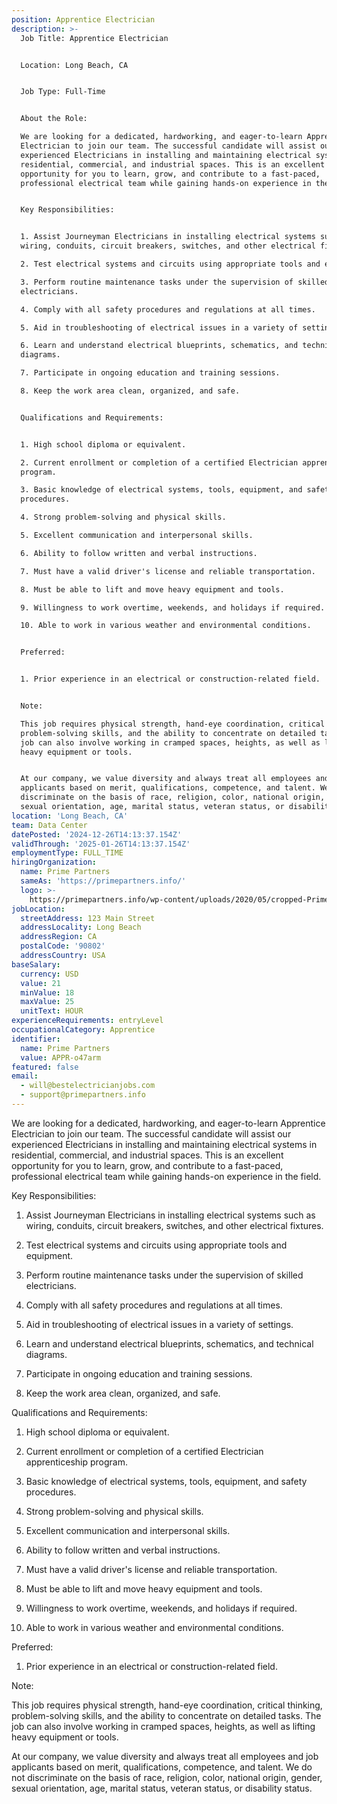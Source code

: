 ```yaml
---
position: Apprentice Electrician
description: >-
  Job Title: Apprentice Electrician


  Location: Long Beach, CA


  Job Type: Full-Time


  About the Role:

  We are looking for a dedicated, hardworking, and eager-to-learn Apprentice
  Electrician to join our team. The successful candidate will assist our
  experienced Electricians in installing and maintaining electrical systems in
  residential, commercial, and industrial spaces. This is an excellent
  opportunity for you to learn, grow, and contribute to a fast-paced,
  professional electrical team while gaining hands-on experience in the field.


  Key Responsibilities:


  1. Assist Journeyman Electricians in installing electrical systems such as
  wiring, conduits, circuit breakers, switches, and other electrical fixtures.

  2. Test electrical systems and circuits using appropriate tools and equipment.

  3. Perform routine maintenance tasks under the supervision of skilled
  electricians.

  4. Comply with all safety procedures and regulations at all times.

  5. Aid in troubleshooting of electrical issues in a variety of settings.

  6. Learn and understand electrical blueprints, schematics, and technical
  diagrams.

  7. Participate in ongoing education and training sessions.

  8. Keep the work area clean, organized, and safe.


  Qualifications and Requirements:


  1. High school diploma or equivalent.

  2. Current enrollment or completion of a certified Electrician apprenticeship
  program.

  3. Basic knowledge of electrical systems, tools, equipment, and safety
  procedures.

  4. Strong problem-solving and physical skills.

  5. Excellent communication and interpersonal skills.

  6. Ability to follow written and verbal instructions.

  7. Must have a valid driver's license and reliable transportation.

  8. Must be able to lift and move heavy equipment and tools.

  9. Willingness to work overtime, weekends, and holidays if required.

  10. Able to work in various weather and environmental conditions.


  Preferred:


  1. Prior experience in an electrical or construction-related field.


  Note: 

  This job requires physical strength, hand-eye coordination, critical thinking,
  problem-solving skills, and the ability to concentrate on detailed tasks. The
  job can also involve working in cramped spaces, heights, as well as lifting
  heavy equipment or tools. 


  At our company, we value diversity and always treat all employees and job
  applicants based on merit, qualifications, competence, and talent. We do not
  discriminate on the basis of race, religion, color, national origin, gender,
  sexual orientation, age, marital status, veteran status, or disability status.
location: 'Long Beach, CA'
team: Data Center
datePosted: '2024-12-26T14:13:37.154Z'
validThrough: '2025-01-26T14:13:37.154Z'
employmentType: FULL_TIME
hiringOrganization:
  name: Prime Partners
  sameAs: 'https://primepartners.info/'
  logo: >-
    https://primepartners.info/wp-content/uploads/2020/05/cropped-Prime-Partners-Logo-NO-BG-1-1.png
jobLocation:
  streetAddress: 123 Main Street
  addressLocality: Long Beach
  addressRegion: CA
  postalCode: '90802'
  addressCountry: USA
baseSalary:
  currency: USD
  value: 21
  minValue: 18
  maxValue: 25
  unitText: HOUR
experienceRequirements: entryLevel
occupationalCategory: Apprentice
identifier:
  name: Prime Partners
  value: APPR-o47arm
featured: false
email:
  - will@bestelectricianjobs.com
  - support@primepartners.info
---
```


 We are looking for a dedicated, hardworking, and eager-to-learn Apprentice
  Electrician to join our team. The successful candidate will assist our
  experienced Electricians in installing and maintaining electrical systems in
  residential, commercial, and industrial spaces. This is an excellent
  opportunity for you to learn, grow, and contribute to a fast-paced,
  professional electrical team while gaining hands-on experience in the field.


  Key Responsibilities:


  1. Assist Journeyman Electricians in installing electrical systems such as
  wiring, conduits, circuit breakers, switches, and other electrical fixtures.

  2. Test electrical systems and circuits using appropriate tools and equipment.

  3. Perform routine maintenance tasks under the supervision of skilled
  electricians.

  4. Comply with all safety procedures and regulations at all times.

  5. Aid in troubleshooting of electrical issues in a variety of settings.

  6. Learn and understand electrical blueprints, schematics, and technical
  diagrams.

  7. Participate in ongoing education and training sessions.

  8. Keep the work area clean, organized, and safe.


  Qualifications and Requirements:


  1. High school diploma or equivalent.

  2. Current enrollment or completion of a certified Electrician apprenticeship
  program.

  3. Basic knowledge of electrical systems, tools, equipment, and safety
  procedures.

  4. Strong problem-solving and physical skills.

  5. Excellent communication and interpersonal skills.

  6. Ability to follow written and verbal instructions.

  7. Must have a valid driver's license and reliable transportation.

  8. Must be able to lift and move heavy equipment and tools.

  9. Willingness to work overtime, weekends, and holidays if required.

  10. Able to work in various weather and environmental conditions.


  Preferred:


  1. Prior experience in an electrical or construction-related field.


  Note: 

  This job requires physical strength, hand-eye coordination, critical thinking,
  problem-solving skills, and the ability to concentrate on detailed tasks. The
  job can also involve working in cramped spaces, heights, as well as lifting
  heavy equipment or tools. 


  At our company, we value diversity and always treat all employees and job
  applicants based on merit, qualifications, competence, and talent. We do not
  discriminate on the basis of race, religion, color, national origin, gender,
  sexual orientation, age, marital status, veteran status, or disability status.
